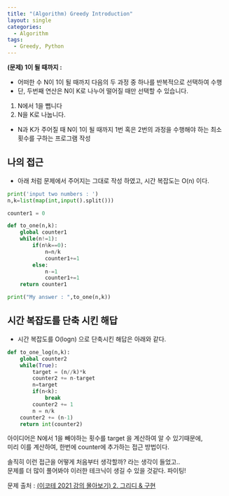 ```yaml
---
title: "(Algorithm) Greedy Introduction"
layout: single
categories:
  - Algorithm
tags:
  - Greedy, Python
---
```


**(문제) 1이 될 때까지 :**
- 어떠한 수 N이 1이 될 때까지 다음의 두 과정 중 하나를 반복적으로 선택하여 수행
- 단, 두번째 연산은 N이 K로 나누어 떨어질 때만 선택할 수 있습니다.
1. N에서 1을 뺍니다
2. N을 K로 나눕니다.
- N과 K가 주어질 때 N이 1이 될 때까지 1번 혹은 2번의 과정을 수행해야 하는 최소 횟수를 구하는 프로그램 작성

## 나의 접근
- 아래 처럼 문제에서 주어지는 그대로 작성 하였고, 시간 복잡도는 O(n) 이다.  

```python
print('input two numbers : ')
n,k=list(map(int,input().split()))

counter1 = 0

def to_one(n,k):
    global counter1
    while(n!=1):
        if(n%k==0):
            n=n/k
            counter1+=1
        else:
            n-=1
            counter1+=1
    return counter1

print("My answer : ",to_one(n,k))
```

## 시간 복잡도를 단축 시킨 해답
- 시간 복잡도를 O(logn) 으로 단축시킨 해답은 아래와 같다. 

```python
def to_one_log(n,k):
    global counter2
    while(True):
        target = (n//k)*k
        counter2 += n-target
        n=target
        if(n<k):
            break
        counter2 += 1
        n = n/k
    counter2 += (n-1)
    return int(counter2)
```

아이디어은 N에서 1을 빼야하는 횟수를 target 을 계산하여 알 수 있기때문에,  
미리 이를 계산하여, 한번에 counter에 추가하는 접근 방법이다.

솔직히 이런 접근을 어떻게 처음부터 생각할까? 라는 생각이 들었고..  
문제를 더 많이 풀어봐야 이러한 테크닉이 생길 수 있을 것같다. 파이팅!

문제 출처 : [(이코테 2021 강의 몰아보기) 2. 그리디 & 구현](https://youtu.be/2zjoKjt97vQ?si=zkHOFrDdLCFlHqPK&t=689)